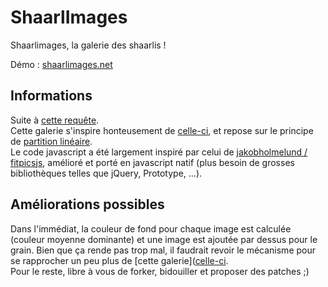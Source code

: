 ShaarlImages
===

Shaarlimages, la galerie des shaarlis !

Démo : [shaarlimages.net](http://shaarlimages.net)

Informations
---

Suite à [cette requête](http://sebsauvage.net/paste/?b1176a415f9bbe17#CIT+sEj+1tsMW8IAWBipoVJiNBcgLt81Gm79rxuiVnU).  
Cette galerie s'inspire honteusement de [celle-ci](http://www.chromatic.io/FQrLQsb), et repose 
sur le principe de [partition linéaire](http://www.crispymtn.com/stories/the-algorithm-for-a-perfectly-balanced-photo-gallery).  
Le code javascript a été largement inspiré par celui de [jakobholmelund / fitpicsjs](https://github.com/jakobholmelund/fitpicsjs), 
amélioré et porté en javascript natif (plus besoin de grosses bibliothèques telles que jQuery, Prototype, ...).

Améliorations possibles
---

Dans l'immédiat, la couleur de fond pour chaque image est calculée (couleur moyenne dominante) et une image est ajoutée par dessus pour le grain. Bien que ça rende pas trop mal, il faudrait revoir le mécanisme pour se rapprocher un peu plus de [cette galerie]([celle-ci](http://www.chromatic.io/FQrLQsb).  
Pour le reste, libre à vous de forker, bidouiller et proposer des patches ;)
